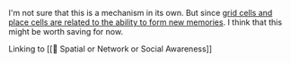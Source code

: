 I'm not sure that this is a mechanism in its own. But since [grid cells and place cells are related to the ability to form new memories](https://www.quantamagazine.org/brains-positioning-system-linked-to-memory-20141007/). I think that this might be worth saving for now.

Linking to [[🧩 Spatial or Network or Social Awareness]]